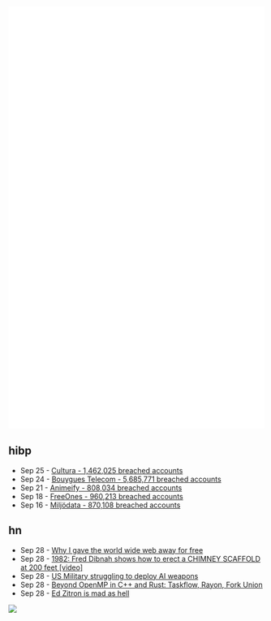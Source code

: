 ![Metrics](https://raw.githubusercontent.com/phixion/phixion/master/metrics.svg)

## hibp

<!--
for https://github.com/phixion/phixion/blob/main/.github/workflows/feeds.yml
-->
<!--START_SECTION:haveibeenpwnd-->
- Sep 25 - [Cultura - 1,462,025 breached accounts](https://haveibeenpwned.com/Breach/Cultura)
- Sep 24 - [Bouygues Telecom - 5,685,771 breached accounts](https://haveibeenpwned.com/Breach/BouyguesTelecom)
- Sep 21 - [Animeify - 808,034 breached accounts](https://haveibeenpwned.com/Breach/Animeify)
- Sep 18 - [FreeOnes - 960,213 breached accounts](https://haveibeenpwned.com/Breach/FreeOnes)
- Sep 16 - [Miljödata - 870,108 breached accounts](https://haveibeenpwned.com/Breach/Miljodata)
<!--END_SECTION:haveibeenpwnd-->

## hn

<!--
for https://github.com/phixion/phixion/blob/main/.github/workflows/feeds.yml
-->
<!--START_SECTION:hn-->
- Sep 28 - [Why I gave the world wide web away for free](https://www.theguardian.com/technology/2025/sep/28/why-i-gave-the-world-wide-web-away-for-free)
- Sep 28 - [1982: Fred Dibnah shows how to erect a CHIMNEY SCAFFOLD at 200 feet [video]](https://www.youtube.com/watch?v=w3ma9iYx4rg)
- Sep 28 - [US Military struggling to deploy AI weapons](https://www.msn.com/en-us/money/companies/us-military-is-struggling-to-deploy-ai-weapons/ar-AA1NoiNK)
- Sep 28 - [Beyond OpenMP in C++ and Rust: Taskflow, Rayon, Fork Union](https://ashvardanian.com/posts/beyond-openmp-in-cpp-rust/)
- Sep 28 - [Ed Zitron is mad as hell](https://www.ft.com/content/4c8d6420-d088-4660-8973-c4996cd990fb)
<!--END_SECTION:hn-->

<!--
for https://yhype.me
-->
![](https://hit.yhype.me/github/profile?user_id=13013670)
